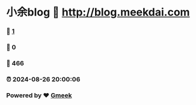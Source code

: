 # 小余blog :link: http://blog.meekdai.com 
### :page_facing_up: [1](http://blog.meekdai.com/tag.html) 
### :speech_balloon: 0 
### :hibiscus: 466 
### :alarm_clock: 2024-08-26 20:00:06 
### Powered by :heart: [Gmeek](https://github.com/Meekdai/Gmeek)

